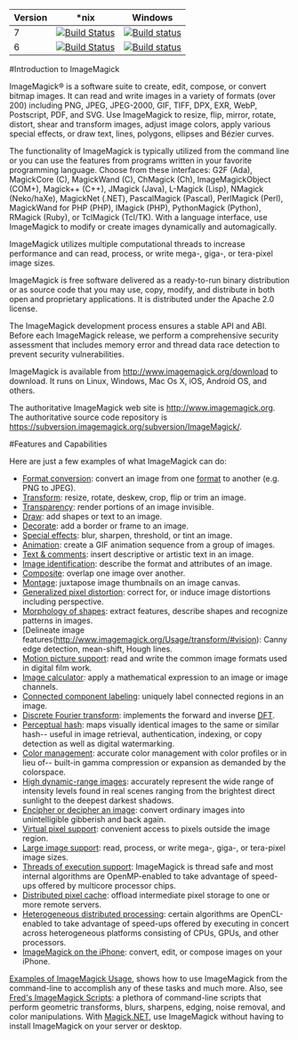 | Version | *nix | Windows |
| ------------- | ------------- | ------------- |
| 7 | [![Build Status](https://travis-ci.org/ImageMagick/ImageMagick.svg?branch=master)](https://travis-ci.org/ImageMagick/ImageMagick) | [![Build status](https://ci.appveyor.com/api/projects/status/jk7yr5plamnuh9g6/branch/master?svg=true)](https://ci.appveyor.com/project/dlemstra/imagemagick-windows/branch/master) |
| 6 | [![Build Status](https://travis-ci.org/ImageMagick/ImageMagick.svg?branch=ImageMagick-6)](https://travis-ci.org/ImageMagick/ImageMagick) | [![Build status](https://ci.appveyor.com/api/projects/status/jk7yr5plamnuh9g6/branch/ImageMagick-Windows-6?svg=true)](https://ci.appveyor.com/project/dlemstra/imagemagick-windows/branch/ImageMagick-Windows-6) |

#Introduction to ImageMagick

ImageMagick® is a software suite to create, edit, compose, or convert bitmap images. It can read and write images in a variety of formats (over 200) including PNG, JPEG, JPEG-2000, GIF, TIFF, DPX, EXR, WebP, Postscript, PDF, and SVG.  Use ImageMagick to resize, flip, mirror, rotate, distort, shear and transform images, adjust image colors, apply various special effects, or draw text, lines, polygons, ellipses and Bézier curves.

The functionality of ImageMagick is typically utilized from the command line or you can use the features from programs written in your favorite programming language. Choose from these interfaces: G2F (Ada), MagickCore (C), MagickWand (C), ChMagick (Ch), ImageMagickObject (COM+), Magick++ (C++), JMagick (Java), L-Magick (Lisp), NMagick (Neko/haXe), MagickNet (.NET), PascalMagick (Pascal), PerlMagick (Perl), MagickWand for PHP (PHP), IMagick (PHP), PythonMagick (Python), RMagick (Ruby), or TclMagick (Tcl/TK). With a language interface, use ImageMagick to modify or create images dynamically and automagically.

ImageMagick utilizes multiple computational threads to increase performance and can read, process, or write mega-, giga-, or tera-pixel image sizes.

ImageMagick is free software delivered as a ready-to-run binary distribution or as source code that you may use, copy, modify, and distribute in both open and proprietary applications. It is distributed under the Apache 2.0 license.

The ImageMagick development process ensures a stable API and ABI. Before each ImageMagick release, we perform a comprehensive security assessment that includes memory error and thread data race detection to prevent security vulnerabilities.

ImageMagick is available from http://www.imagemagick.org/download to download. It runs on Linux, Windows, Mac Os X, iOS, Android OS, and others.

The authoritative ImageMagick web site is http://www.imagemagick.org. The authoritative source code repository is https://subversion.imagemagick.org/subversion/ImageMagick/.


#Features and Capabilities

Here are just a few examples of what ImageMagick can do:

* [Format conversion](http://www.imagemagick.org/script/convert.php): convert an image from one [format](http://www.imagemagick.org/script/formats.php) to another (e.g.  PNG to JPEG).
* [Transform](http://www.imagemagick.org/Usage/resize/): resize, rotate, deskew, crop, flip or trim an image.
* [Transparency](http://www.imagemagick.org/Usage/masking/): render portions of an image invisible.
* [Draw](http://www.imagemagick.org/Usage/draw/): add shapes or text to an image.
* [Decorate](http://www.imagemagick.org/Usage/crop/): add a border or frame to an image.
* [Special effects](http://www.imagemagick.org/Usage/blur/): blur, sharpen, threshold, or tint an image.
* [Animation](http://www.imagemagick.org/Usage/anim_basics/): create a GIF animation sequence from a group of images.
* [Text & comments](http://www.imagemagick.org/Usage/text/): insert descriptive or artistic text in an image.
* [Image identification](http://www.imagemagick.org/script/identify.php): describe the format and attributes of an image.
* [Composite](http://www.imagemagick.org/script/composite.php): overlap one image over another.
* [Montage](http://www.imagemagick.org/script/montage.php): juxtapose image thumbnails on an image canvas.
* [Generalized pixel distortion](http://www.imagemagick.org/Usage/distorts/): correct for, or induce image distortions including perspective.
* [Morphology of shapes](http://www.imagemagick.org/Usage/morphology/): extract features, describe shapes and recognize patterns in images.
* [Delineate image features(http://www.imagemagick.org/Usage/transform/#vision): Canny edge detection, mean-shift, Hough lines.
* [Motion picture support](http://www.imagemagick.org/script/motion-picture.php): read and write the common image formats used in digital film work.
* [Image calculator](http://www.imagemagick.org/script/fx.php): apply a mathematical expression to an image or image channels.
* [Connected component labeling](http://www.imagemagick.org/script/connected-components.php): uniquely label connected regions in an image.
* [Discrete Fourier transform](http://www.imagemagick.org/Usage/fourier/): implements the forward and inverse [DFT](http://en.wikipedia.org/wiki/Discrete_Fourier_transform).
* [Perceptual hash](http://www.fmwconcepts.com/misc_tests/perceptual_hash_test_results_510/index.html): maps visually identical images to the same or similar hash-- useful in image retrieval, authentication, indexing, or copy detection as well as digital watermarking.
* [Color management](http://www.imagemagick.org/script/color-management.php): accurate color management with color profiles or in lieu of-- built-in gamma compression or expansion as demanded by the colorspace.
* [High dynamic-range images](http://www.imagemagick.org/script/high-dynamic-range.php): accurately represent the wide range of intensity levels found in real scenes ranging from the brightest direct sunlight to the deepest darkest shadows.
* [Encipher or decipher an image](http://www.imagemagick.org/script/cipher.php): convert ordinary images into unintelligible gibberish and back again.
* [Virtual pixel support](http://www.imagemagick.org/script/architecture.php#virtual-pixels): convenient access to pixels outside the image region.
* [Large image support](http://www.imagemagick.org/script/architecture.php#tera-pixel): read, process, or write mega-, giga-, or tera-pixel image sizes.
* [Threads of execution support](http://www.imagemagick.org/script/architecture.php#threads): ImageMagick is thread safe and most internal algorithms are OpenMP-enabled to take advantage of speed-ups offered by multicore processor chips.
* [Distributed pixel cache](http://www.imagemagick.org/script/distribute-pixel-cache.php): offload intermediate pixel storage to one or more remote servers.
* [Heterogeneous distributed processing](http://www.imagemagick.org/script/architecture.php#distributed): certain algorithms are OpenCL-enabled to take advantage of speed-ups offered by executing in concert across heterogeneous platforms consisting of CPUs, GPUs, and other processors.
* [ImageMagick on the iPhone](http://www.imagemagick.org/script/binary-releases.php#iOS): convert, edit, or compose images on your iPhone.

[Examples of ImageMagick Usage](http://www.imagemagick.org/Usage/), shows how to use ImageMagick from the command-line to accomplish any of these tasks and much more. Also, see [Fred's ImageMagick Scripts](http://www.fmwconcepts.com/imagemagick/): a plethora of command-line scripts that perform geometric transforms, blurs, sharpens, edging, noise removal, and color manipulations. With [Magick.NET](https://magick.codeplex.com/), use ImageMagick without having to install ImageMagick on your server or desktop.
